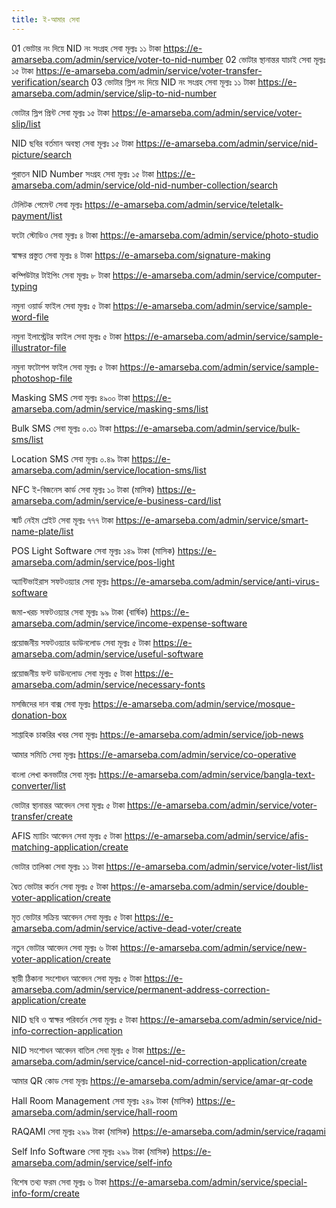 ```yaml
--- 
title: ই-আমার সেবা
---
```


01
ভোটার নং দিয়ে NID নং সংগ্রহ
সেবা মূল্যঃ ১১ টাকা
https://e-amarseba.com/admin/service/voter-to-nid-number
02
ভোটার স্থানান্তর যাচাই
সেবা মূল্যঃ ১৫ টাকা
https://e-amarseba.com/admin/service/voter-transfer-verification/search
03
ভোটার স্লিপ নং দিয়ে NID নং সংগ্রহ
সেবা মূল্যঃ ১১ টাকা
https://e-amarseba.com/admin/service/slip-to-nid-number


ভোটার স্লিপ প্রিন্ট
সেবা মূল্যঃ ১৫ টাকা
https://e-amarseba.com/admin/service/voter-slip/list


NID ছবির বর্তমান অবস্থা
সেবা মূল্যঃ ১৫ টাকা
https://e-amarseba.com/admin/service/nid-picture/search


পুরাতন NID Number সংগ্রহ
সেবা মূল্যঃ ১৫ টাকা
https://e-amarseba.com/admin/service/old-nid-number-collection/search


টেলিটক পেমেন্ট
সেবা মূল্যঃ
https://e-amarseba.com/admin/service/teletalk-payment/list


ফটো স্টোডিও
সেবা মূল্যঃ ৪ টাকা
https://e-amarseba.com/admin/service/photo-studio


স্বাক্ষর প্রস্তুত
সেবা মূল্যঃ ৪ টাকা
https://e-amarseba.com/signature-making


কম্পিউটার টাইপিং
সেবা মূল্যঃ ৮ টাকা
https://e-amarseba.com/admin/service/computer-typing


নমুনা ওয়ার্ড ফাইল
সেবা মূল্যঃ ৫ টাকা
https://e-amarseba.com/admin/service/sample-word-file


নমুনা ইলাস্ট্রেটর ফাইল
সেবা মূল্যঃ ৫ টাকা
https://e-amarseba.com/admin/service/sample-illustrator-file


নমুনা ফটোশপ ফাইল
সেবা মূল্যঃ ৫ টাকা
https://e-amarseba.com/admin/service/sample-photoshop-file


Masking SMS
সেবা মূল্যঃ ৪৯০০ টাকা
https://e-amarseba.com/admin/service/masking-sms/list


Bulk SMS
সেবা মূল্যঃ ০.৩১ টাকা
https://e-amarseba.com/admin/service/bulk-sms/list


Location SMS
সেবা মূল্যঃ ০.৪৯ টাকা
https://e-amarseba.com/admin/service/location-sms/list


NFC ই-বিজনেস কার্ড
সেবা মূল্যঃ ১০ টাকা (মাসিক)
https://e-amarseba.com/admin/service/e-business-card/list


স্মার্ট নেইম প্লেইট
সেবা মূল্যঃ ৭৭৭ টাকা
https://e-amarseba.com/admin/service/smart-name-plate/list


POS Light Software
সেবা মূল্যঃ ১৪৯ টাকা (মাসিক)
https://e-amarseba.com/admin/service/pos-light


অ্যান্টিভাইরাস সফটওয়্যার
সেবা মূল্যঃ
https://e-amarseba.com/admin/service/anti-virus-software


জমা-খরচ সফটওয়্যার
সেবা মূল্যঃ ৯৯ টাকা (বার্ষিক)
https://e-amarseba.com/admin/service/income-expense-software


প্রয়োজনীয় সফটওয়্যার ডাউনলোড
সেবা মূল্যঃ ৫ টাকা
https://e-amarseba.com/admin/service/useful-software


প্রয়োজনীয় ফন্ট ডাউনলোড
সেবা মূল্যঃ ৫ টাকা
https://e-amarseba.com/admin/service/necessary-fonts


মসজিদের দান বাক্স
সেবা মূল্যঃ
https://e-amarseba.com/admin/service/mosque-donation-box


সাপ্তাহিক চাকরির খবর
সেবা মূল্যঃ
https://e-amarseba.com/admin/service/job-news


আমার সমিতি
সেবা মূল্যঃ
https://e-amarseba.com/admin/service/co-operative


বাংলা লেখা কনভার্টার
সেবা মূল্যঃ
https://e-amarseba.com/admin/service/bangla-text-converter/list


ভোটার স্থানান্তর আবেদন
সেবা মূল্যঃ ৫ টাকা
https://e-amarseba.com/admin/service/voter-transfer/create


AFIS ম্যাচিং আবেদন
সেবা মূল্যঃ ৫ টাকা
https://e-amarseba.com/admin/service/afis-matching-application/create


ভোটার তালিকা
সেবা মূল্যঃ ১১ টাকা
https://e-amarseba.com/admin/service/voter-list/list


দ্বৈত ভোটার কর্তন
সেবা মূল্যঃ ৫ টাকা
https://e-amarseba.com/admin/service/double-voter-application/create


মৃত ভোটার সক্রিয় আবেদন
সেবা মূল্যঃ ৫ টাকা
https://e-amarseba.com/admin/service/active-dead-voter/create


নতুন ভোটার আবেদন
সেবা মূল্যঃ ৬ টাকা
https://e-amarseba.com/admin/service/new-voter-application/create


স্থায়ী ঠিকানা সংশোধন আবেদন
সেবা মূল্যঃ ৫ টাকা
https://e-amarseba.com/admin/service/permanent-address-correction-application/create


NID ছবি ও স্বাক্ষর পরিবর্তন
সেবা মূল্যঃ ৫ টাকা
https://e-amarseba.com/admin/service/nid-info-correction-application


NID সংশোধন আবেদন বাতিল
সেবা মূল্যঃ ৫ টাকা
https://e-amarseba.com/admin/service/cancel-nid-correction-application/create


আমার QR কোড
সেবা মূল্যঃ
https://e-amarseba.com/admin/service/amar-qr-code


Hall Room Management
সেবা মূল্যঃ ২৪৯ টাকা (মাসিক)
https://e-amarseba.com/admin/service/hall-room


RAQAMI
সেবা মূল্যঃ ২৯৯ টাকা (মাসিক)
https://e-amarseba.com/admin/service/raqami


Self Info Software
সেবা মূল্যঃ ২৯৯ টাকা (মাসিক)
https://e-amarseba.com/admin/service/self-info


বিশেষ তথ্য ফরম
সেবা মূল্যঃ ৬ টাকা
https://e-amarseba.com/admin/service/special-info-form/create

